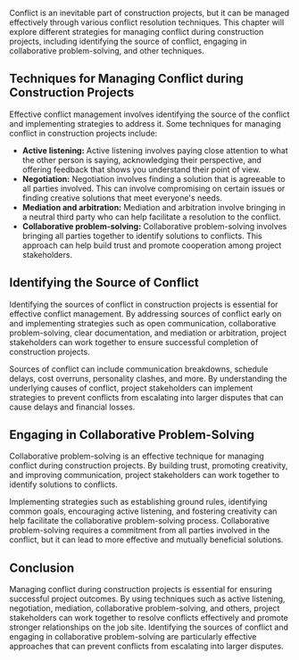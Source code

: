 
Conflict is an inevitable part of construction projects, but it can be managed effectively through various conflict resolution techniques. This chapter will explore different strategies for managing conflict during construction projects, including identifying the source of conflict, engaging in collaborative problem-solving, and other techniques.

Techniques for Managing Conflict during Construction Projects
-------------------------------------------------------------

Effective conflict management involves identifying the source of the conflict and implementing strategies to address it. Some techniques for managing conflict in construction projects include:

* **Active listening:** Active listening involves paying close attention to what the other person is saying, acknowledging their perspective, and offering feedback that shows you understand their point of view.
* **Negotiation:** Negotiation involves finding a solution that is agreeable to all parties involved. This can involve compromising on certain issues or finding creative solutions that meet everyone's needs.
* **Mediation and arbitration:** Mediation and arbitration involve bringing in a neutral third party who can help facilitate a resolution to the conflict.
* **Collaborative problem-solving:** Collaborative problem-solving involves bringing all parties together to identify solutions to conflicts. This approach can help build trust and promote cooperation among project stakeholders.

Identifying the Source of Conflict
----------------------------------

Identifying the sources of conflict in construction projects is essential for effective conflict management. By addressing sources of conflict early on and implementing strategies such as open communication, collaborative problem-solving, clear documentation, and mediation or arbitration, project stakeholders can work together to ensure successful completion of construction projects.

Sources of conflict can include communication breakdowns, schedule delays, cost overruns, personality clashes, and more. By understanding the underlying causes of conflict, project stakeholders can implement strategies to prevent conflicts from escalating into larger disputes that can cause delays and financial losses.

Engaging in Collaborative Problem-Solving
-----------------------------------------

Collaborative problem-solving is an effective technique for managing conflict during construction projects. By building trust, promoting creativity, and improving communication, project stakeholders can work together to identify solutions to conflicts.

Implementing strategies such as establishing ground rules, identifying common goals, encouraging active listening, and fostering creativity can help facilitate the collaborative problem-solving process. Collaborative problem-solving requires a commitment from all parties involved in the conflict, but it can lead to more effective and mutually beneficial solutions.

Conclusion
----------

Managing conflict during construction projects is essential for ensuring successful project outcomes. By using techniques such as active listening, negotiation, mediation, collaborative problem-solving, and others, project stakeholders can work together to resolve conflicts effectively and promote stronger relationships on the job site. Identifying the sources of conflict and engaging in collaborative problem-solving are particularly effective approaches that can prevent conflicts from escalating into larger disputes.
